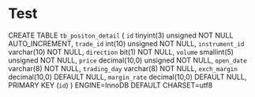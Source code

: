 Test
====
CREATE TABLE `tb_positon_detail` (
  `id` tinyint(3) unsigned NOT NULL AUTO_INCREMENT,
  `trade_id` int(10) unsigned NOT NULL,
  `instrument_id` varchar(10) NOT NULL,
  `direction` bit(1) NOT NULL,
  `volume` smallint(5) unsigned NOT NULL,
  `price` decimal(10,0) unsigned NOT NULL,
  `open_date` varchar(8) NOT NULL,
  `trading_day` varchar(8) NOT NULL,
  `exch_margin` decimal(10,0) DEFAULT NULL,
  `margin_rate` decimal(10,0) DEFAULT NULL,
  PRIMARY KEY (`id`)
) ENGINE=InnoDB DEFAULT CHARSET=utf8